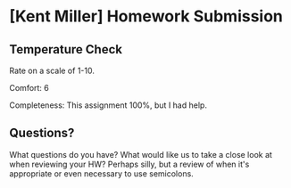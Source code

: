 # [Kent Miller] Homework Submission

## Temperature Check

Rate on a scale of 1-10.

Comfort: 6

Completeness: This assignment 100%, but I had help.

## Questions?

What questions do you have? What would like us to take a close look at when reviewing your HW?
Perhaps silly, but a review of when it's appropriate or even necessary to use semicolons.